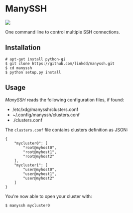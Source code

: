 # ManySSH

<a href="https://travis-ci.org/linkdd/manyssh">
    <img src="https://travis-ci.org/linkdd/manyssh.svg"/>
</a>

One command line to control multiple SSH connections.

## Installation

    # apt-get install python-gi
    $ git clone https://github.com/linkdd/manyssh.git
    $ cd manyssh
    $ python setup.py install

## Usage

*ManySSH* reads the following configuration files, if found:

 * /etc/xdg/manyssh/clusters.conf
 * ~/.config/manyssh/clusters.conf
 * ./clusters.conf

The ``clusters.conf`` file contains clusters definition as JSON:

    {
        "mycluster0": [
            "root@myhost0",
            "root@myhost1",
            "root@myhost2"
        ],
        "mycluster1": [
            "user@myhost0",
            "user@myhost1",
            "user@myhost2"
        ]
    }

You're now able to open your cluster with:

    $ manyssh mycluster0
